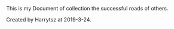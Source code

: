 This is my Document of collection the successful roads of others.

Created by Harrytsz at 2019-3-24.